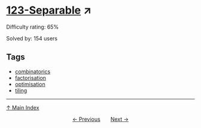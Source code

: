 # [123-Separable](https://projecteuler.net/problem=821) ↗️

Difficulty rating: 65%

Solved by: 154 users
## Tags

- [combinatorics](../tags/combinatorics.md)
- [factorisation](../tags/factorisation.md)
- [optimisation](../tags/optimisation.md)
- [tiling](../tags/tiling.md)



---

[↑ Main Index](../README.md)


<div align=center><a href='820.md'>← Previous</a> &nbsp;&nbsp; &nbsp;&nbsp;  <a href='822.md'>Next →</a></div>
